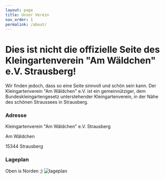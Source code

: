 ```yaml
---
layout: page
title: Unser Verein
nav_order: 1
permalink: /about/
---
```


# Dies ist nicht die offizielle Seite des Kleingartenverein "Am Wäldchen" e.V. Strausberg!

Wir finden jedoch, dass so eine Seite sinnvoll und schön sein kann. Der Kleingartenverein "Am Wäldchen" e.V. ist ein gemeinnütziger, dem Bundeskleingartengesetz unterstehender Kleingartenverein, in der Nähe des schönen Straussees in Strausberg.

### Adresse

Kleingartenverein "Am Wäldchen" e.V. Strausberg

Am Wäldchen

15344 Strausberg

### Lageplan
Oben is Norden ;)
![lageplan](../assets/images/lageplan.png)
